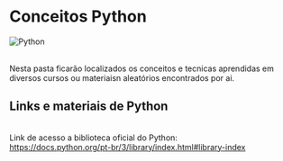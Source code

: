 # Conceitos Python
![Python](https://user-images.githubusercontent.com/49786548/84605451-b6d36200-ae73-11ea-94b3-9927d07f85fd.png)

<br> Nesta pasta ficarão localizados os conceitos e tecnicas aprendidas em diversos cursos ou materiaisn aleatórios encontrados por ai. <br>

## Links e materiais de Python
<br> Link de acesso a biblioteca oficial do Python: <br>
https://docs.python.org/pt-br/3/library/index.html#library-index
